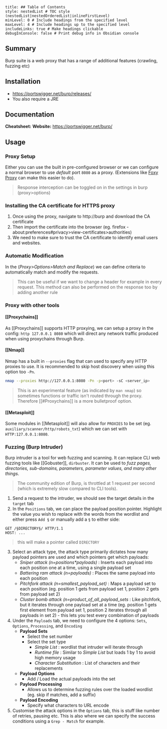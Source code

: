 ```table-of-contents
title: ## Table of Contents
style: nestedList # TOC style (nestedList|nestedOrderedList|inlineFirstLevel)
minLevel: 0 # Include headings from the specified level
maxLevel: 4 # Include headings up to the specified level
includeLinks: true # Make headings clickable
debugInConsole: false # Print debug info in Obsidian console
```

## Summary
Burp suite is a web proxy that has a range of additional features (crawling, fuzzing etc)

## Installation
- https://portswigger.net/burp/releases/
- You also require a JRE

## Documentation
**Cheatsheet:** 
**Website:** https://portswigger.net/burp/
## Usage
### Proxy Setup
Either you can use the built in pre-configured browser or we can configure a normal browser to use *default* port `8080` as a proxy. (Extensions like [Foxy Proxy](https://addons.mozilla.org/en-US/firefox/addon/foxyproxy-standard/) can make this easier to do).

> Response interception can be toggled on in the settings in burp (proxy>options)
### Installing the CA certificate for HTTPS proxy
1. Once using the proxy, navigate to http://burp and download the CA certificate
2. Then import the certificate into the browser (eg. firefox - about:preferences#privacy>view-certificates>authorities)
3. We need to make sure to trust the CA certificate to identify email users and websites.
### Automatic Modification
In the (*Proxy>Options>Match and Replace*) we can define criteria to automatically match and modify the requests. 
> This can be useful if we want to change a header for example in every request.
> This method can also be performed on the response too by adding another rule

### Proxy with other tools

#### [[Proxychains]]
As [[Proxychains]] supports HTTP proxying, we can setup a proxy in the config: `http 127.0.0.1 8080` which will direct any network traffic produced when using proxychains through Burp.

#### [[Nmap]]
Nmap has a built in `--proxies` flag that can used to specify any HTTP proxies to use. It is recommended to skip host discovery when using this option too `-Pn`.
```bash
nmap --proxies http://127.0.0.1:8080 -Pn -p<port> -sC <server_ip>
```
> This is an experimental feature (as indicated by `man nmap`) so sometimes functions or traffic isn't routed through the proxy. Therefore [[#Proxychains]] is a more bulletproof option.

#### [[Metasploit]]
Some modules in [[Metasploit]] will also allow for `PROXIES` to be set (eg. `auxiliary/scanner/http/robots_txt`) which we can set with `HTTP:127.0.0.1:8080`.

### Fuzzing (Burp Intruder)
Burp intruder is a tool for web fuzzing and scanning. It can replace CLI web fuzzing tools like [[Gobuster]], `dirbuster`. It can be used to *fuzz pages, directories, sub-domains, parameters, parameter values, and many other things*.
> The community edition of Burp, is throttled at 1 request per second (which is extremely slow compared to CLI tools).

1. Send a request to the intruder, we should see the target details in the `target` tab
2. In the `Positions` tab, we can place the payload position pointer. Highlight the value you wish to replace with the words from the wordlist and either press `Add §` or manually add a `§` to either side:
```HTTP
GET /§DIRECTORY§/ HTTP/1.1
HOST: ...
```
> this will make a pointer called `DIRECTORY`

3. Select an attack type, the attack type primarily dictates how many payload pointers are used and which pointers get which payloads:
	- *Sniper attack (n=positions\*payloads)*  : Inserts each payload into each position one at a time, using a single payload set
	- *Battering ram attack (n=payloads)* : Places the same payload into each position
	- *Pitchfork attack (n=smallest_payload_set)* : Maps a payload set to each position (eg. position 1 gets from payload set 1, position 2 gets from payload set 2)
	- *Cluster bomb attack (n=product_of_all_payload_sets* : Like pitchfork, but it iterates through one payload set at a time (eg. position 1 gets first element from payload set 1, position 2 iterates through all payloads in set 2) - this lets you test every combination of payloads
4. Under the `Payloads` tab, we need to configure the 4 options: `Sets`, `Options`, `Processing`, and `Encoding`
	- **Payload Sets**
		- Select the set number
		- Select the set type
			- *Simple List* : wordlist that intruder will iterate through
			- *Runtime file* : Similar to *Simple List* but loads 1 by 1 to avoid high memory usage
			- *Character Substitution* : List of characters and their replacements
	- **Payload Options**
		- Add / Load the actual payloads into the set
	- **Payload Processing**
		- Allows us to determine fuzzing rules over the loaded wordlist (eg. skip if matches, add a suffix)
	- **Payload Encoding**
		- Specify what characters to URL encode
5. Customise the attack options in the `Options` tab, this is stuff like number of retries, pausing etc. This is also where we can specify the success conditions using a `Grep - Match` for example.